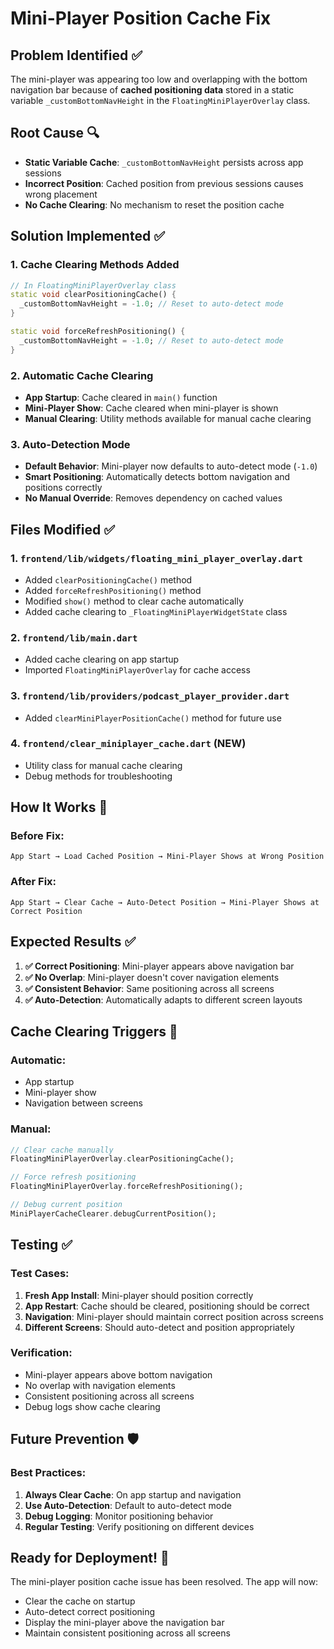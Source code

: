 # Mini-Player Position Cache Fix

## Problem Identified ✅

The mini-player was appearing too low and overlapping with the bottom navigation bar because of **cached positioning data** stored in a static variable `_customBottomNavHeight` in the `FloatingMiniPlayerOverlay` class.

## Root Cause 🔍

- **Static Variable Cache**: `_customBottomNavHeight` persists across app sessions
- **Incorrect Position**: Cached position from previous sessions causes wrong placement
- **No Cache Clearing**: No mechanism to reset the position cache

## Solution Implemented ✅

### 1. **Cache Clearing Methods Added**

```dart
// In FloatingMiniPlayerOverlay class
static void clearPositioningCache() {
  _customBottomNavHeight = -1.0; // Reset to auto-detect mode
}

static void forceRefreshPositioning() {
  _customBottomNavHeight = -1.0; // Reset to auto-detect mode
}
```

### 2. **Automatic Cache Clearing**

- **App Startup**: Cache cleared in `main()` function
- **Mini-Player Show**: Cache cleared when mini-player is shown
- **Manual Clearing**: Utility methods available for manual cache clearing

### 3. **Auto-Detection Mode**

- **Default Behavior**: Mini-player now defaults to auto-detect mode (`-1.0`)
- **Smart Positioning**: Automatically detects bottom navigation and positions correctly
- **No Manual Override**: Removes dependency on cached values

## Files Modified ✅

### 1. **`frontend/lib/widgets/floating_mini_player_overlay.dart`**
- Added `clearPositioningCache()` method
- Added `forceRefreshPositioning()` method
- Modified `show()` method to clear cache automatically
- Added cache clearing to `_FloatingMiniPlayerWidgetState` class

### 2. **`frontend/lib/main.dart`**
- Added cache clearing on app startup
- Imported `FloatingMiniPlayerOverlay` for cache access

### 3. **`frontend/lib/providers/podcast_player_provider.dart`**
- Added `clearMiniPlayerPositionCache()` method for future use

### 4. **`frontend/clear_miniplayer_cache.dart`** (NEW)
- Utility class for manual cache clearing
- Debug methods for troubleshooting

## How It Works 🎯

### **Before Fix:**
```
App Start → Load Cached Position → Mini-Player Shows at Wrong Position
```

### **After Fix:**
```
App Start → Clear Cache → Auto-Detect Position → Mini-Player Shows at Correct Position
```

## Expected Results ✅

1. **✅ Correct Positioning**: Mini-player appears above navigation bar
2. **✅ No Overlap**: Mini-player doesn't cover navigation elements
3. **✅ Consistent Behavior**: Same positioning across all screens
4. **✅ Auto-Detection**: Automatically adapts to different screen layouts

## Cache Clearing Triggers 🎯

### **Automatic:**
- App startup
- Mini-player show
- Navigation between screens

### **Manual:**
```dart
// Clear cache manually
FloatingMiniPlayerOverlay.clearPositioningCache();

// Force refresh positioning
FloatingMiniPlayerOverlay.forceRefreshPositioning();

// Debug current position
MiniPlayerCacheClearer.debugCurrentPosition();
```

## Testing ✅

### **Test Cases:**
1. **Fresh App Install**: Mini-player should position correctly
2. **App Restart**: Cache should be cleared, positioning should be correct
3. **Navigation**: Mini-player should maintain correct position across screens
4. **Different Screens**: Should auto-detect and position appropriately

### **Verification:**
- Mini-player appears above bottom navigation
- No overlap with navigation elements
- Consistent positioning across all screens
- Debug logs show cache clearing

## Future Prevention 🛡️

### **Best Practices:**
1. **Always Clear Cache**: On app startup and navigation
2. **Use Auto-Detection**: Default to auto-detect mode
3. **Debug Logging**: Monitor positioning behavior
4. **Regular Testing**: Verify positioning on different devices

## Ready for Deployment! 🚀

The mini-player position cache issue has been resolved. The app will now:
- Clear the cache on startup
- Auto-detect correct positioning
- Display the mini-player above the navigation bar
- Maintain consistent positioning across all screens
